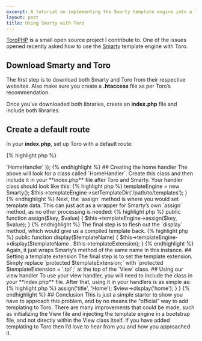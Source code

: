 ```yaml
---
excerpt: A tutorial on implementing the Smarty template engine into a ToroPHP app.
layout: post
title: Using Smarty with Toro
---
```

<p class="lead"><a href="http://toroweb.org/" rel="external">ToroPHP</a> is a small open source project I contribute to.
  One of the issues opened recently asked how to use the <a href="http://www.smarty.net/" rel="external">Smarty</a> template engine with Toro.</p>

## Download Smarty and Toro

The first step is to download both Smarty and Toro from their respective websites.
Also make sure you create a **.htaccess** file as per Toro’s recommendation.

Once you’ve downloaded both libraries, create an **index.php** file and include both libraries.

## Create a default route

In your **index.php**, set up Toro with a default route:

{% highlight php %}
<?php
require('/path/to/Toro.php');
require('/path/to/Smarty.class.php');

Toro::serve(array(
    '/' => 'HomeHandler'
));
{% endhighlight %}

## Creating the home handler

The above will look for a class called `HomeHandler`.
Create this class and then include it in your **index.php** file after Toro and Smarty.

Your handler class should look like this:

{% highlight php %}
<?php
class HomeHandler
{
    public function get()
    {
        // TODO
    }
}
{% endhighlight %}

## Creating a view handler

I like to wrap my view logic into a class that I can then include in my handlers in Toro projects.
The class is simple, and has a signature that looks a little like this:

{% highlight php %}
<?php
class View
{
    protected $templateEngine;
    protected $templateExtension;

    public function __construct() {}
    public function assign($key, $value) {}
    public function display($templateName) {}
}
{% endhighlight %}

The theory is, I can change my template engine from Smarty to say, Twig, without having to re-write any view logic in my handlers.

## Fleshing out the view handler

First, let’s flesh out the constructor. Here I’ll set up Smarty and any configuration variables.

{% highlight php %}
public function __construct()
{
    $this->templateEngine = new Smarty();
    $this->templateEngine->setTemplateDir('/path/to/templates');
}
{% endhighlight %}

Next, the `assign` method is where you would set template data.
This can just act as a wrapper for Smarty’s own `assign` method, as no other processing is needed:

{% highlight php %}
public function assign($key, $value)
{
    $this->templateEngine->assign($key, $value);
}
{% endhighlight %}

The final step is to flesh out the `display` method, which would give us a compiled template back.

{% highlight php %}
public function display($templateName)
{
    $this->templateEngine->display($templateName . $this->templateExtension);
}
{% endhighlight %}

Again, it just wraps Smarty’s method of the same name in this instance.

## Setting a template extension

The final step is to set the template extension.
Simply replace `protected $templateExtension;` with `protected $templateExtension = '.tpl';` at the top of the `View` class.

## Using our view handler

To use your view handler, you will need to include the class in your **index.php** file.
After that, using it in your handlers is as simple as:

{% highlight php %}
<?php
class HomeHandler
{
    public function get()
    {
        $view = new View();
        $view->assign('title', 'Home');
        $view->display('home');
    }
}
{% endhighlight %}

## Conclusion

This is just a simple starter to show you have to approach this problem, and by no means the “official” way to add templating to Toro.
There are many improvements that could be made, such as initializing the View file and injecting the template engine in a bootstrap file, and not directly within the View class itself.

If you have added templating to Toro then I’d love to hear from you and how you approached it.
